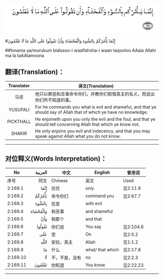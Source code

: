 ![002:169](images/002_169.gif)

#إِنَّمَا يَأْمُرُكُمْ بِالسُّوءِ وَالْفَحْشَاءِ وَأَنْ تَقُولُوا عَلَى اللَّهِ مَا لَا تَعْلَمُونَ 

##Innama ya/murukum bialssoo-i waalfahsha-i waan taqooloo AAala Allahi ma la taAAlamoona 

## 翻译(Translation)：

| Translator | 译文(Translation)                                            |
| :--------: | ------------------------------------------------------------ |
|    马坚    | 他只以罪恶和丑事命令你们，并教你们假借真主的名义，而说出你们所不知道的事。 |
|  YUSUFALI  | For he commands you what is evil and shameful, and that ye should say of Allah that of which ye have no knowledge. |
| PICKTHALL  | He enjoineth upon you only the evil and the foul, and that ye should tell concerning Allah that which ye know not. |
|   SHAKIR   | He only enjoins you evil and indecency, and that you may speak against Allah what you do not know. |

---

## 对位释义(Words Interpretation)：

| No       |  العربية | 中文           | English          | 曾用词    |
| -------- | -------: | -------------- | ---------------- | --------- |
| 序号     |     阿文 | Chinese        | 英文             | Used      |
| 2:169.1  |     إِنَّمَا | 仅仅           | only             | 见2:11.9  |
| 2:169.2  |   يَأْمُرُكُمْ | 命令你们       | command you      | 见2:67.7  |
| 2:169.3  |   بِالسُّوءِ | 在恶           | with evil        |           |
| 2:169.4  | وَالْفَحْشَاءِ | 和丑事         | and shameful     |           |
| 2:169.5  |      وَأَنْ | 和那个         | and that         |           |
| 2:169.6  |   تَقُولُوا | 你们说         | You say          | 见2:104.6 |
| 2:169.7  |      عَلَى | 至             | On               | 见2:5.2   |
| 2:169.8  |     اللَّهِ | 安拉，真主     | Allah            | 见1:1.2   |
| 2:169.9  |       مَا | 什么           | what/ that which | 见2:17.8  |
| 2:169.10 |       لَا | 不，不是，没有 | no               | 见2:2.3   |
| 2:169.11 |   تَعْلَمُونَ | 你知道         | You know         | 见2:22.23 |

---

